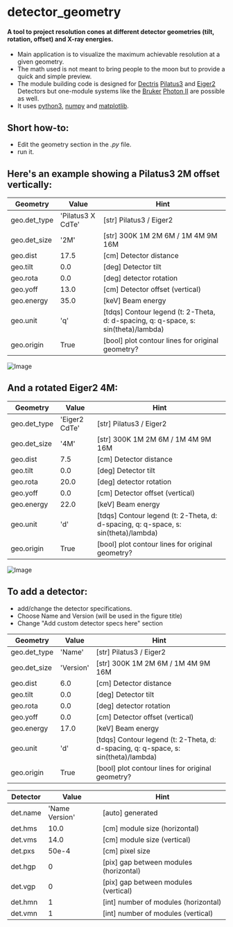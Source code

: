 # detector_geometry
#### A tool to project resolution cones at different detector geometries (tilt, rotation, offset) and X-ray energies.
 - Main application is to visualize the maximum achievable resolution at a given geometry.
 - The math used is not meant to bring people to the moon but to provide a quick and simple preview.
 - The module building code is designed for [Dectris](https://www.dectris.com) [Pilatus3](https://www.dectris.com/detectors/x-ray-detectors/pilatus3/) and [Eiger2](https://www.dectris.com/detectors/x-ray-detectors/eiger2/) Detectors but one-module systems like the [Bruker](https://www.bruker.com/en.html) [Photon II](https://www.bruker.com/en/products-and-solutions/diffractometers-and-scattering-systems/single-crystal-x-ray-diffractometers/sc-xrd-components/detectors.html) are possible as well.
 - It uses [python3](https://www.python.org), [numpy](https://numpy.org) and [matplotlib](https://matplotlib.org).

## Short how-to:
 - Edit the geometry section in the *.py* file.
 - run it.

## Here's an example showing a Pilatus3 2M offset vertically:

 |   Geometry   |        Value      | Hint |
 |--------------|-------------------|------|
 | geo.det_type | 'Pilatus3 X CdTe' | [str]  Pilatus3 / Eiger2
 | geo.det_size | '2M'              | [str]  300K 1M 2M 6M / 1M 4M 9M 16M
 | geo.dist     | 17.5              | [cm]   Detector distance
 | geo.tilt     | 0.0               | [deg]  Detector tilt
 | geo.rota     | 0.0               | [deg]  detector rotation
 | geo.yoff     | 13.0              | [cm]   Detector offset (vertical)
 | geo.energy   | 35.0              | [keV]  Beam energy
 | geo.unit     | 'q'               | [tdqs] Contour legend (t: 2-Theta, d: d-spacing, q: q-space, s: sin(theta)/lambda)
 | geo.origin   | True              | [bool] plot contour lines for original geometry?

![Image](../main/Pilatus3_X_CdTe_2M.png)

## And a rotated Eiger2 4M:

 |   Geometry   |        Value      | Hint |
 |--------------|-------------------|------|
 | geo.det_type | 'Eiger2 CdTe'     | [str]  Pilatus3 / Eiger2
 | geo.det_size | '4M'              | [str]  300K 1M 2M 6M / 1M 4M 9M 16M
 | geo.dist     | 7.5               | [cm]   Detector distance
 | geo.tilt     | 0.0               | [deg]  Detector tilt
 | geo.rota     | 20.0              | [deg]  detector rotation
 | geo.yoff     | 0.0               | [cm]   Detector offset (vertical)
 | geo.energy   | 22.0              | [keV]  Beam energy
 | geo.unit     | 'd'               | [tdqs] Contour legend (t: 2-Theta, d: d-spacing, q: q-space, s: sin(theta)/lambda)
 | geo.origin   | True              | [bool] plot contour lines for original geometry?
 
![Image](../main/Eiger2_CdTe_4M.png)

## To add a detector:
 - add/change the detector specifications.
 - Choose Name and Version (will be used in the figure title)
 - Change "Add custom detector specs here" section

 |   Geometry   |   Value   | Hint |
 |--------------|-----------|------|
 | geo.det_type | 'Name'    | [str]  Pilatus3 / Eiger2
 | geo.det_size | 'Version' | [str]  300K 1M 2M 6M / 1M 4M 9M 16M
 | geo.dist     | 6.0       | [cm]   Detector distance
 | geo.tilt     | 0.0       | [deg]  Detector tilt
 | geo.rota     | 0.0       | [deg]  detector rotation
 | geo.yoff     | 0.0       | [cm]   Detector offset (vertical)
 | geo.energy   | 17.0      | [keV]  Beam energy
 | geo.unit     | 'd'       | [tdqs] Contour legend (t: 2-Theta, d: d-spacing, q: q-space, s: sin(theta)/lambda)
 | geo.origin   | True      | [bool] plot contour lines for original geometry?

 | Detector |       Value       | Hint |
 |----------|-------------------|------|
 | det.name | 'Name Version'    | [auto] generated
 | det.hms  | 10.0              | [cm]   module size (horizontal)
 | det.vms  | 14.0              | [cm]   module size (vertical)
 | det.pxs  | 50e-4             | [cm]   pixel size
 | det.hgp  | 0                 | [pix]  gap between modules (horizontal)
 | det.vgp  | 0                 | [pix]  gap between modules (vertical)
 | det.hmn  | 1                 | [int]  number of modules (horizontal)
 | det.vmn  | 1                 | [int]  number of modules (vertical)
 
